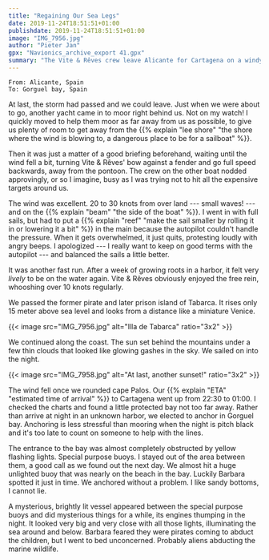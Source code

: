 ```yaml
---
title: "Regaining Our Sea Legs"
date: 2019-11-24T18:51:51+01:00
publishdate: 2019-11-24T18:51:51+01:00
image: "IMG_7956.jpg"
author: "Pieter Jan"
gpx: "Navionics_archive_export 41.gpx"
summary: "The Vite & Rêves crew leave Alicante for Cartagena on a windy but quiet sea."
---
```


`From: Alicante, Spain`<br/>
`To: Gorguel bay, Spain`

At last, the storm had passed and we could leave. Just when we were about to go, another yacht came in to moor right behind us. Not on my watch! I quickly moved to help them moor as far away from us as possible, to give us plenty of room to get away from the {{% explain "lee shore" "the shore where the wind is blowing to, a dangerous place to be for a sailboat" %}}.

Then it was just a matter of a good briefing beforehand, waiting until the wind fell a bit, turning Vite & Rêves' bow against a fender and go full speed backwards, away from the pontoon. The crew on the other boat nodded approvingly, or so I imagine, busy as I was trying not to hit all the expensive targets around us.

The wind was excellent. 20 to 30 knots from over land --- small waves! --- and on the {{% explain "beam" "the side of the boat" %}}. I went in with full sails, but had to put a {{% explain "reef" "make the sail smaller by rolling it in or lowering it a bit" %}} in the main because the autopilot couldn't handle the pressure. When it gets overwhelmed, it just quits, protesting loudly with angry beeps. I apologized --- I really want to keep on good terms with the autopilot --- and balanced the sails a little better.

It was another fast run. After a week of growing roots in a harbor, it felt very _lively_ to be on the water again. Vite & Rêves obviously enjoyed the free rein, whooshing over 10 knots regularly.

We passed the former pirate and later prison island of Tabarca. It rises only 15 meter above sea level and looks from a distance like a miniature Venice.

{{< image src="IMG_7956.jpg" alt="Illa de Tabarca" ratio="3x2" >}}

We continued along the coast. The sun set behind the mountains under a few thin clouds that looked like glowing gashes in the sky. We sailed on into the night.

{{< image src="IMG_7958.jpg" alt="At last, another sunset!" ratio="3x2" >}}

The wind fell once we rounded cape Palos. Our {{% explain "ETA" "estimated time of arrival" %}} to Cartagena went up from 22:30 to 01:00. I checked the charts and found a little protected bay not too far away. Rather than arrive at night in an unknown harbor, we elected to anchor in Gorguel bay. Anchoring is less stressful than mooring when the night is pitch black and it's too late to count on someone to help with the lines.

The entrance to the bay was almost completely obstructed by yellow flashing lights. Special purpose buoys. I stayed out of the area between them, a good call as we found out the next day. We almost hit a huge unlighted buoy that was nearly on the beach in the bay. Luckily Barbara spotted it just in time. We anchored without a problem. I like sandy bottoms, I cannot lie.

A mysterious, brightly lit vessel appeared between the special purpose buoys and did mysterious things for a while, its engines thumping in the night. It looked very big and very close with all those lights, illuminating the sea around and below. Barbara feared they were pirates coming to abduct the children, but I went to bed unconcerned. Probably aliens abducting the marine wildlife.
